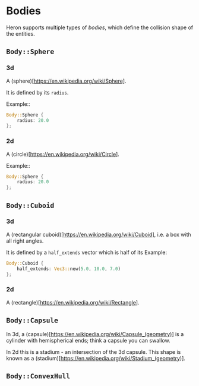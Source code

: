 # Bodies

Heron supports multiple types of _bodies_, which define the
collision shape of the entities.

## `Body::Sphere`

### 3d

A (sphere)[https://en.wikipedia.org/wiki/Sphere].

It is defined by its `radius`.

Example::

```rust
Body::Sphere {
    radius: 20.0
};
```

### 2d

A (circle)[https://en.wikipedia.org/wiki/Circle].

Example::

```rust
Body::Sphere {
    radius: 20.0
};
```

## `Body::Cuboid`

### 3d

A (rectangular cuboid)[https://en.wikipedia.org/wiki/Cuboid], i.e. a box with
all right angles.

It is defined by a `half_extends` vector which is half of its
Example:

```rust
Body::Cuboid {
    half_extends: Vec3::new(5.0, 10.0, 7.0)
};
```

### 2d

A (rectangle)[https://en.wikipedia.org/wiki/Rectangle].

## `Body::Capsule`

In 3d, a (capsule)[https://en.wikipedia.org/wiki/Capsule_(geometry)] is a
cylinder with hemispherical ends; think a capsule you can swallow.

In 2d this is a stadium - an intersection of the 3d capsule. This shape is
known as a (stadium)[https://en.wikipedia.org/wiki/Stadium_(geometry)].

## `Body::ConvexHull`

